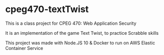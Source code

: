 # cpeg470-textTwist
This is a class project for CPEG 470: Web Application Security

It is an implementation of the game Text Twist, to practice Scrabble skills

This project was made with Node.JS 10 & Docker to run on AWS Elastic Container Service